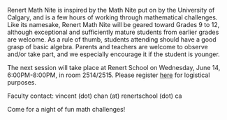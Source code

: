 Renert Math Nite is inspired by the Math Nite put on by the University of Calgary, and is a few hours of working through mathematical challenges. Like its namesake, Renert Math Nite will be geared toward Grades 9 to 12, although exceptional and sufficiently mature students from earlier grades are welcome. As a rule of thumb, students attending should have a good grasp of basic algebra. Parents and teachers are welcome to observe and/or take part, and we especially encourage it if the student is younger. 

<!--
This session will take place at Renert School on Wednesday, May 3, 6:00PM-8:00PM, in room 2514/2515. When you arrive at the school, enter through the Junior Building (small building) doors, then make your way upstairs before crossing the link to the Senior Building and continuing the rest of the way upstairs. Please register <a href="https://forms.gle/whvTsigCQ9SuaodSA">here</a> for logistical purposes.
-->

The next session will take place at Renert School on Wednesday, June 14, 6:00PM-8:00PM, in room 2514/2515. Please register <a href="https://forms.gle/kqmuwE9u6JZG9Yk7A">here</a> for logistical purposes.

Faculty contact: vincent (dot) chan (at) renertschool (dot) ca

Come for a night of fun math challenges!
